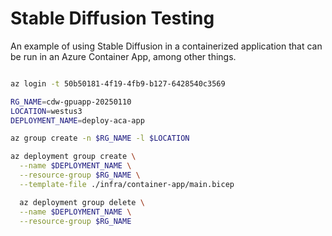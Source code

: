 # Stable Diffusion Testing

An example of using Stable Diffusion in a containerized application that can be run in an Azure Container App, among other things.

```bash

az login -t 50b50181-4f19-4fb9-b127-6428540c3569

RG_NAME=cdw-gpuapp-20250110
LOCATION=westus3
DEPLOYMENT_NAME=deploy-aca-app

az group create -n $RG_NAME -l $LOCATION

az deployment group create \
  --name $DEPLOYMENT_NAME \
  --resource-group $RG_NAME \
  --template-file ./infra/container-app/main.bicep

  az deployment group delete \
  --name $DEPLOYMENT_NAME \
  --resource-group $RG_NAME

```